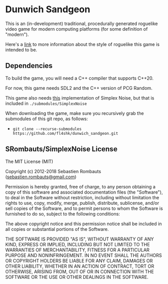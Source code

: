 # Dunwich Sandgeon
This is an (in-development) traditional, procedurally generated  roguelike
video game for modern computing platforms (for some definition of "modern").

<!-- Here's a [link](https://en.wikipedia.org/wiki/Roguelike) to the definition of "roguelike" being used. -->
Here's a [link](http://roguebasin.com/index.php/What_a_roguelike_is) to
more information about the style of roguelike this game is intended to be.

## Dependencies
To build the game, you will need a C++ compiler that supports C++20. 

For now, this game needs SDL2 and the C++ version of PCG Random.

This game also needs [this](https://github.com/SRombauts/SimplexNoise/)
implementation of Simplex Noise, but that is included in
`./submodules/SimplexNoise`

When downloading the game, make sure you recursively grab the submodules of
this git repo, as follows:
* `git clone --recurse-submodules https://github.com/fl4shk/dunwich_sandgeon.git`

## SRombauts/SimplexNoise License
The MIT License (MIT)

Copyright (c) 2012-2018 Sebastien Rombauts (sebastien.rombauts@gmail.com)

Permission is hereby granted, free of charge, to any person obtaining a copy
of this software and associated documentation files (the "Software"), to deal
in the Software without restriction, including without limitation the rights
to use, copy, modify, merge, publish, distribute, sublicense, and/or sell
copies of the Software, and to permit persons to whom the Software is furnished
to do so, subject to the following conditions:

The above copyright notice and this permission notice shall be included in all
copies or substantial portions of the Software.

THE SOFTWARE IS PROVIDED "AS IS", WITHOUT WARRANTY OF ANY KIND, EXPRESS OR
IMPLIED, INCLUDING BUT NOT LIMITED TO THE WARRANTIES OF MERCHANTABILITY,
FITNESS FOR A PARTICULAR PURPOSE AND NONINFRINGEMENT. IN NO EVENT SHALL THE
AUTHORS OR COPYRIGHT HOLDERS BE LIABLE FOR ANY CLAIM, DAMAGES OR OTHER LIABILITY,
WHETHER IN AN ACTION OF CONTRACT, TORT OR OTHERWISE, ARISING FROM, OUT OF OR
IN CONNECTION WITH THE SOFTWARE OR THE USE OR OTHER DEALINGS IN THE SOFTWARE.
